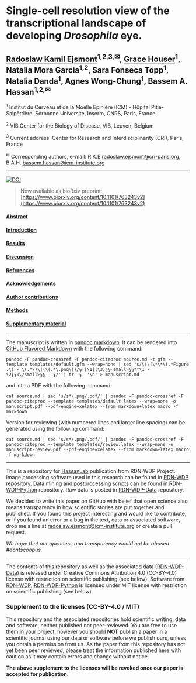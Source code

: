 Single-cell resolution view of the transcriptional landscape of developing *Drosophila* eye.
===

[Radoslaw Kamil Ejsmont](https://github.com/rejsmont)<sup>1,2,3,✉</sup>, [Grace Houser](https://github.com/Grace-Hoxuser)<sup>1</sup>, Natalia Mora Garcia<sup>1,2</sup>, Sara Fonseca Topp<sup>1</sup>, Natalia Danda<sup>1</sup>, Agnes Wong-Chung<sup>1</sup>, Bassem A. Hassan<sup>1,2,✉</sup>
---

<sup>1</sup> Institut du Cerveau et de la Moelle Epinière (ICM) - Hôpital Pitié-Salpêtrière, Sorbonne Université, Inserm, CNRS, Paris, France

<sup>2</sup> VIB Center for the Biology of Disease, VIB, Leuven, Belgium

<sup>3</sup> Current address: Center for Research and Interdisciplinarity (CRI), Paris, France

<sup>✉</sup> Corresponding authors, e-mail: R.K.E <radoslaw.ejsmont@cri-paris.org>, B.A.H. <bassem.hassan@icm-institute.org>

---
[![DOI](https://zenodo.org/badge/147840131.svg)](https://zenodo.org/badge/latestdoi/147840131)

> Now available as bioRxiv preprint: [https://www.biorxiv.org/content/10.1101/763243v2](https://www.biorxiv.org/content/10.1101/763243v2)

#### [Abstract](manuscript.md#Abstract)
#### [Introduction](manuscript.md#Introduction)
#### [Results](manuscript.md#Results)
#### [Discussion](manuscript.md#Discussion)
#### [References](manuscript.md#References)
#### [Acknowledgements](manuscript.md#Acknowledgements)
#### [Author contributions](manuscript.md#Author-contributions)
#### [Methods](manuscript.md#Methods)
#### [Supplementary material](manuscript.md#Supplementary-material)

---

The manuscript is written in [pandoc markdown](https://pandoc.org/MANUAL.html#pandocs-markdown). It can be rendered into [GitHub Flavored Markdown](https://github.github.com/gfm/) with the following command:

```
pandoc -F pandoc-crossref -F pandoc-citeproc source.md -t gfm --template templates/default.gfm --wrap=none | sed 's/\!\[\*\*\(.*Figure .\) - \(.*\)\](\(.*\.png\))/§![\1](\3)§§<small>§§**\1 - \2§§<\/small>§§---§/' | tr '§' '\n' > manuscript.md
```

and into a PDF with the following command:

```
cat source.md | sed 's/s*\.png/.pdf/' | pandoc -F pandoc-crossref -F pandoc-citeproc --template templates/default.latex --wrap=none -o manuscript.pdf --pdf-engine=xelatex --from markdown+latex_macro -f markdown
```

Version for reviewing (with numbered lines and larger line spacing) can be generated using the following command:

```
cat source.md | sed 's/s*\.png/.pdf/' | pandoc -F pandoc-crossref -F pandoc-citeproc --template templates/review.latex --wrap=none -o manuscript-review.pdf --pdf-engine=xelatex --from markdown+latex_macro -f markdown
```

---

This is a repository for [HassanLab](https://github.com/HassanLab/) publication from RDN-WDP Project. Image processing software used in this research can be found in [RDN-WDP](https://github.com/rejsmont/rdn-wdp) repository. Data mining and postprocessing scripts can be found in [RDN-WDP-Python](https://github.com/rejsmont/rdn-wdp-python) repository. Raw data is posted in [RDN-WDP-Data](https://github.com/rejsmont/rdn-wdp-data) repository.

We decided to write this paper on GitHub with belief that open science also means transparency in how scientific stories are put together and published.  If you found this project interesting and would like to contribute, or if you found an error or a bug in the text, data or associated software, drop me a line at [radoslaw.ejsmont@icm-institute.org](mailto:radoslaw.ejsmont@icm-institute.org) or create a pull request.

*We hope that our openness and transparency would not be abused #dontscoopus.*

---

The contents of this repository as well as the associated data ([RDN-WDP-Data](https://github.com/rejsmont/rdn-wdp-data)) is released under Creative Commons Attribution 4.0 (CC-BY-4.0) license with restriction on scientific publishing (see below). Software from [RDN-WDP](https://github.com/rejsmont/rdn-wdp), [RDN-WDP-Python](https://github.com/rejsmont/rdn-wdp-python) is licensed under MIT license with restriction on scientific publishing (see below).

### Supplement to the licenses (CC-BY-4.0 / MIT)
This repository and the associated repositories hold scientific writing, data and software, neither published nor peer-reviewed. You are free to use them in your project, however you should **NOT** publish a paper in a scientific journal using our data or software before we publish ours, unless you obtain a permission from us. As the paper from this repository has not yet been peer reviewed, please treat the information published here with caution as it may contain errors and change without notice.

**The above supplement to the licenses will be revoked once our paper is accepted for publication.**
